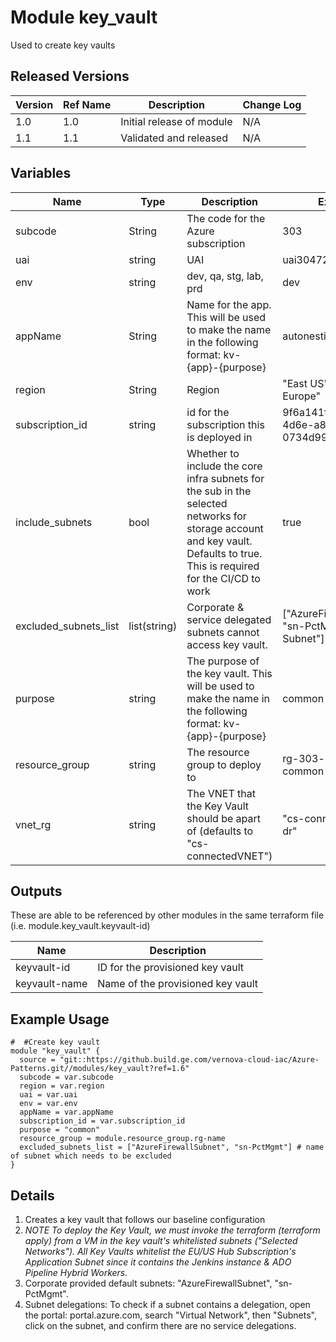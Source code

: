 # Module key_vault

Used to create key vaults

## Released Versions

| Version | Ref Name | Description               | Change Log |
| ------- | -------- | ------------------------- | ---------- |
| 1.0     | 1.0      | Initial release of module | N/A        |
| 1.1     | 1.1      | Validated and released    | N/A        |                                                                                                                                                                                                                                                                   |

## Variables

| Name                  | Type         | Description                                                                                                                                                                | Example                                             | Optional? |
| --------------------- | ------------ | -------------------------------------------------------------------------------------------------------------------------------------------------------------------------- | --------------------------------------------------- | --------- |
| subcode               | String       | The code for the Azure subscription                                                                                                                                        | 303                                                 | No        |
| uai                   | string       | UAI                                                                                                                                                                        | uai3047228                                          | No        |
| env                   | string       | dev, qa, stg, lab, prd                                                                                                                                                     | dev                                                 | No        |
| appName               | String       | Name for the app. This will be used to make the name in the following format: kv-{app}-{purpose}                                                                           | autonesting                                         | No        |
| region                | String       | Region                                                                                                                                                                     | "East US" or "West Europe"                          | No        |
| subscription_id       | string       | id for the subscription this is deployed in                                                                                                                                | 9f6a141f-2b42-4d6e-a851-0734d997b62e                | No        |
| include_subnets       | bool         | Whether to include the core infra subnets for the sub in the selected networks for storage account and key vault. Defaults to true. This is required for the CI/CD to work | true                                                | Yes       |
| excluded_subnets_list | list(string) | Corporate & service delegated subnets cannot access key vault.                                                                                                             | ["AzureFirewallSubnet", "sn-PctMgmt", "ANF-Subnet"] | No        |
| purpose               | string       | The purpose of the key vault. This will be used to make the name in the following format: kv-{app}-{purpose}                                                               | common                                              | No        |
| resource_group        | string       | The resource group to deploy to                                                                                                                                            | rg-303-uai3047228-common                            | No        |
| vnet_rg               | string       | The VNET that the Key Vault should be apart of (defaults to "cs-connectedVNET")                                                                                            | "cs-connectedVNET-dr"                               | Yes       |

## Outputs

These are able to be referenced by other modules in the same terraform file (i.e. module.key_vault.keyvault-id)

| Name          | Description                       |
| ------------- | --------------------------------- |
| keyvault-id   | ID for the provisioned key vault  |
| keyvault-name | Name of the provisioned key vault |

## Example Usage

```
#  #Create key vault
module "key_vault" {
  source = "git::https://github.build.ge.com/vernova-cloud-iac/Azure-Patterns.git//modules/key_vault?ref=1.6"
  subcode = var.subcode
  region = var.region
  uai = var.uai
  env = var.env
  appName = var.appName
  subscription_id = var.subscription_id
  purpose = "common"
  resource_group = module.resource_group.rg-name
  excluded_subnets_list = ["AzureFirewallSubnet", "sn-PctMgmt"] # name of subnet which needs to be excluded
}
```

## Details

1. Creates a key vault that follows our baseline configuration
2. _NOTE To deploy the Key Vault, we must invoke the terraform (terraform apply) from a VM in the key vault's whitelisted subnets ("Selected Networks"). All Key Vaults whitelist the EU/US Hub Subscription's Application Subnet since it contains the Jenkins instance & ADO Pipeline Hybrid Workers._
3. Corporate provided default subnets: "AzureFirewallSubnet", "sn-PctMgmt".
4. Subnet delegations: To check if a subnet contains a delegation, open the portal: portal.azure.com, search "Virtual Network", then "Subnets", click on the subnet, and confirm there are no service delegations.

